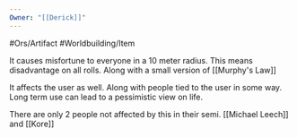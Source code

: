 ```yaml
---
Owner: "[[Derick]]"
---
```


#Ors/Artifact #Worldbuilding/Item 

It causes misfortune to everyone in a 10 meter radius. This means disadvantage on all rolls. Along with a small version of [[Murphy's Law]]

It affects the user as well. Along with people tied to the user in some way. Long term use can lead to a pessimistic view on life. 

There are only 2 people not affected by this in their semi. [[Michael Leech]] and [[Kore]]